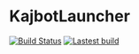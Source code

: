 # KajbotLauncher
[![Build Status](https://jenkins.jensz12.com/buildStatus/icon?job=KajbotLauncher)](https://jenkins.jensz12.com/view/KajBot/job/KajbotLauncher/)
[![Lastest build](https://jenkins.jensz12.com/job/KajbotLauncher/badge/icon?subject=Download&status=latest%20build&color=darkturquoise)](https://jenkins.jensz12.com/job/KajbotLauncher/lastSuccessfulBuild/deployedArtifacts/download/artifact.1/)
